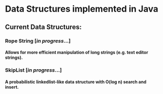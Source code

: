 # Data Structures implemented in Java
## Current Data Structures:
### Rope String [*in progress*...]
#### Allows for more efficient manipulation of long strings (e.g. text editor strings).
### SkipList [*in progress*...]
#### A probabilistic linkedlist-like data structure with **O(log n)** search and insert.
